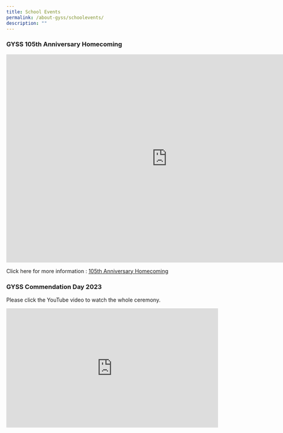 ```yaml
---
title: School Events
permalink: /about-gyss/schoolevents/
description: ""
---
```

### GYSS 105th Anniversary Homecoming 

<iframe src="https://docs.google.com/presentation/d/e/2PACX-1vSNX_zta5xkVx7mNL7ETmnb2kkD5x7wc-cbJYUIaLViGFW6-_PREd2iOxATAhxsaA/embed?start=true&amp;loop=true&amp;delayms=10000" frameborder="0" width="850" height="550"></iframe>

Click here for more information : [105th Anniversary Homecoming](https://sites.google.com/moe.edu.sg/gysshomecoming2023/home?authuser=1)

### GYSS Commendation Day 2023

Please click the YouTube video to watch the whole ceremony.

<iframe allowfullscreen="" allow="accelerometer; autoplay; clipboard-write; encrypted-media; gyroscope; picture-in-picture; web-share" frameborder="0" title="YouTube video player" src="https://www.youtube.com/embed/8bRjPqLzHYo" height="315" width="560"></iframe>